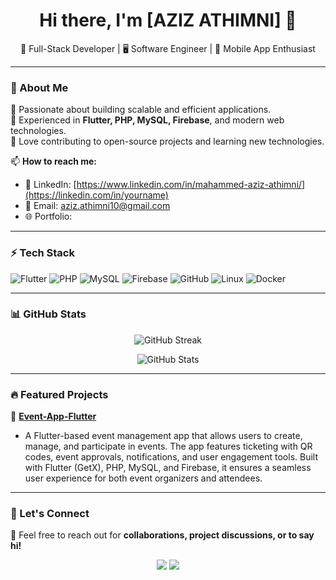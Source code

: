<h1 align="center">Hi there, I'm [AZIZ ATHIMNI] 👋</h1>
<p align="center">
  🚀 Full-Stack Developer | 🖥️ Software Engineer | 📱 Mobile App Enthusiast
</p>

---

### 🌟 About Me
🔹 Passionate about building scalable and efficient applications.  
🔹 Experienced in **Flutter, PHP, MySQL, Firebase**, and modern web technologies.  
🔹 Love contributing to open-source projects and learning new technologies.  

📫 **How to reach me:**  
- 💼 LinkedIn: [https://www.linkedin.com/in/mahammed-aziz-athimni/](https://linkedin.com/in/yourname) 
- 📧 Email: [aziz.athimni10@gmail.com](mailto:your.email@example.com)  
- 🌐 Portfolio: [](https://yourwebsite.com)  

---

### ⚡ Tech Stack
![Flutter](https://img.shields.io/badge/Flutter-02569B?style=flat&logo=flutter&logoColor=white)
![PHP](https://img.shields.io/badge/PHP-777BB4?style=flat&logo=php&logoColor=white)
![MySQL](https://img.shields.io/badge/MySQL-4479A1?style=flat&logo=mysql&logoColor=white)
![Firebase](https://img.shields.io/badge/Firebase-FFCA28?style=flat&logo=firebase&logoColor=black)
![GitHub](https://img.shields.io/badge/GitHub-181717?style=flat&logo=github&logoColor=white)
![Linux](https://img.shields.io/badge/Linux-FCC624?style=flat&logo=linux&logoColor=black)
![Docker](https://img.shields.io/badge/Docker-2496ED?style=flat&logo=docker&logoColor=white)

---

### 📊 GitHub Stats
<p align="center">
  <img src="https://github-readme-streak-stats.herokuapp.com/?user=1kakashy0&theme=tokyonight" alt="GitHub Streak" />
</p>
<p align="center">
  <img src="https://github-readme-stats.vercel.app/api?username=1kakashy0&show_icons=true&theme=tokyonight" alt="GitHub Stats" />
</p>

---

### 🔥 Featured Projects
🚀 **[Event-App-Flutter](https://github.com/1kakashy0/Events-App-Flutter)**
 - A Flutter-based event management app that allows users to create, manage, and participate in events. The app features ticketing with QR codes, event approvals, notifications, and user engagement tools. Built with Flutter (GetX), PHP, MySQL, and Firebase, it    ensures a seamless user experience for both event organizers and attendees.  

---

### 🤝 Let's Connect
💬 Feel free to reach out for **collaborations, project discussions, or to say hi!**  

<p align="center">
  <a href="https://www.linkedin.com/in/mahammed-aziz-athimni/"><img src="https://img.shields.io/badge/LinkedIn-0A66C2?style=for-the-badge&logo=linkedin&logoColor=white"/></a>
  <a href="mailto:aziz.athimni10@gmail.com"><img src="https://img.shields.io/badge/Email-D14836?style=for-the-badge&logo=gmail&logoColor=white"/></a>
</p>
